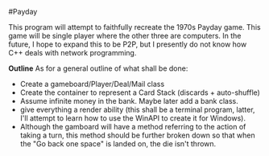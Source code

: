 #Payday

This program will attempt to faithfully recreate the 1970s Payday game. This game will be single player where the other three are computers. In the future, I hope to expand this to be P2P, but I presently do not know how C++ deals with network programming.

**Outline**
As for a general outline of what shall be done:
- Create a gameboard/Player/Deal/Mail class
- Create the container to represent a Card Stack (discards + auto-shuffle)
- Assume infinite money in the bank. Maybe later add a bank class.
- give everything a render ability (this shall be a terminal program, latter, I'll attempt to learn how to use the WinAPI to create it for Windows).
- Although the gamboard will have a method referring to the action of taking a turn, this method should be further broken down so that when the "Go back one space" is landed on, the die isn't thrown.

